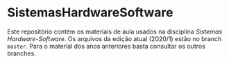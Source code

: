 # SistemasHardwareSoftware

Este repositório contém os materiais de aula usados na disciplina *Sistemas Hardware-Software*. Os arquivos da edição atual (2020/1) estão no branch `master`. Para o material dos anos anteriores basta consultar os outros branches. 
